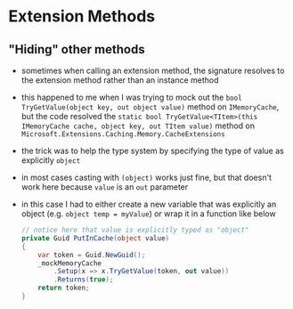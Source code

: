 # Extension Methods

## "Hiding" other methods

- sometimes when calling an extension method, the signature resolves to the extension method rather than an instance method
- this happened to me when I was trying to mock out the `bool TryGetValue(object key, out object value)` method on `IMemoryCache`, but the code resolved the `static bool TryGetValue<TItem>(this IMemoryCache cache, object key, out TItem value)` method on `Microsoft.Extensions.Caching.Memory.CacheExtensions`
- the trick was to help the type system by specifying the type of value as explicitly `object`
- in most cases casting with `(object)` works just fine, but that doesn't work here because `value` is an `out` parameter
- in this case I had to either create a new variable that was explicitly an object (e.g. `object temp = myValue`) or wrap it in a function like below

    ```cs
    // notice here that value is explicitly typed as "object"
    private Guid PutInCache(object value)
    {
        var token = Guid.NewGuid();
        _mockMemoryCache
            .Setup(x => x.TryGetValue(token, out value))
            .Returns(true);
        return token;
    }
    ```
